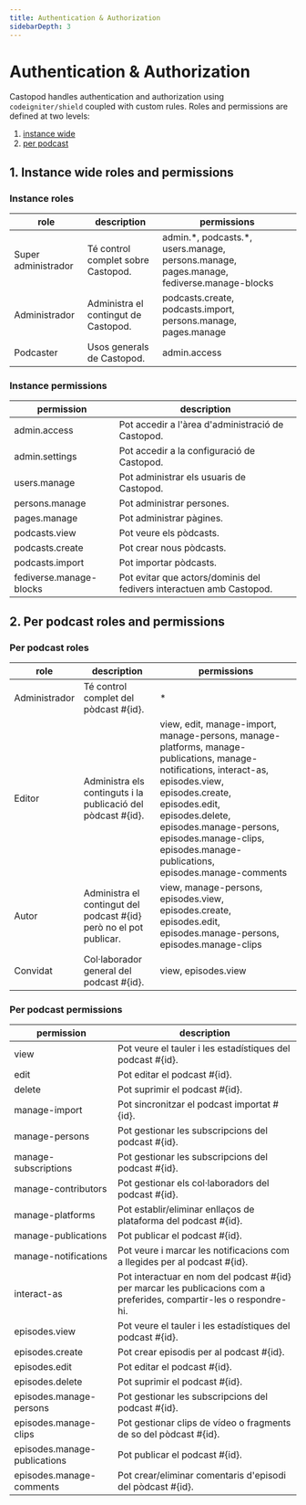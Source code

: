 ```yaml
---
title: Authentication & Authorization
sidebarDepth: 3
---
```


# Authentication & Authorization

Castopod handles authentication and authorization using `codeigniter/shield`
coupled with custom rules. Roles and permissions are defined at two levels:

1. [instance wide](#1-instance-wide-roles-and-permissions)
2. [per podcast](#2-per-podcast-roles-and-permissions)

## 1. Instance wide roles and permissions

### Instance roles

<!-- AUTH-INSTANCE-ROLES-LIST:START - Do not remove or modify this section -->

| role                | description                          | permissions                                                                                |
| ------------------- | ------------------------------------ | ------------------------------------------------------------------------------------------ |
| Super administrador | Té control complet sobre Castopod.   | admin.\*, podcasts.\*, users.manage, persons.manage, pages.manage, fediverse.manage-blocks |
| Administrador       | Administra el contingut de Castopod. | podcasts.create, podcasts.import, persons.manage, pages.manage                             |
| Podcaster           | Usos generals de Castopod.           | admin.access                                                                               |

<!-- AUTH-INSTANCE-ROLES-LIST:END -->

### Instance permissions

<!-- AUTH-INSTANCE-PERMISSIONS-LIST:START - Do not remove or modify this section -->

| permission              | description                                                          |
| ----------------------- | -------------------------------------------------------------------- |
| admin.access            | Pot accedir a l'àrea d'administració de Castopod.                    |
| admin.settings          | Pot accedir a la configuració de Castopod.                           |
| users.manage            | Pot administrar els usuaris de Castopod.                             |
| persons.manage          | Pot administrar persones.                                            |
| pages.manage            | Pot administrar pàgines.                                             |
| podcasts.view           | Pot veure els pòdcasts.                                              |
| podcasts.create         | Pot crear nous pòdcasts.                                             |
| podcasts.import         | Pot importar pòdcasts.                                               |
| fediverse.manage-blocks | Pot evitar que actors/dominis del fedivers interactuen amb Castopod. |

<!-- AUTH-INSTANCE-PERMISSIONS-LIST:END -->

## 2. Per podcast roles and permissions

### Per podcast roles

<!-- AUTH-PODCAST-ROLES-LIST:START - Do not remove or modify this section -->

| role          | description                                                        | permissions                                                                                                                                                                                                                                                                                 |
| ------------- | ------------------------------------------------------------------ | ------------------------------------------------------------------------------------------------------------------------------------------------------------------------------------------------------------------------------------------------------------------------------------------- |
| Administrador | Té control complet del pòdcast #{id}.                              | \*                                                                                                                                                                                                                                                                                          |
| Editor        | Administra els continguts i la publicació del pòdcast #{id}.       | view, edit, manage-import, manage-persons, manage-platforms, manage-publications, manage-notifications, interact-as, episodes.view, episodes.create, episodes.edit, episodes.delete, episodes.manage-persons, episodes.manage-clips, episodes.manage-publications, episodes.manage-comments |
| Autor         | Administra el contingut del podcast #{id} però no el pot publicar. | view, manage-persons, episodes.view, episodes.create, episodes.edit, episodes.manage-persons, episodes.manage-clips                                                                                                                                                                         |
| Convidat      | Col·laborador general del podcast #{id}.                           | view, episodes.view                                                                                                                                                                                                                                                                         |

<!-- AUTH-PODCAST-ROLES-LIST:END -->

### Per podcast permissions

<!-- AUTH-PODCAST-PERMISSIONS-LIST:START - Do not remove or modify this section -->

| permission                   | description                                                                                                          |
| ---------------------------- | -------------------------------------------------------------------------------------------------------------------- |
| view                         | Pot veure el tauler i les estadístiques del podcast #{id}.                                                           |
| edit                         | Pot editar el podcast #{id}.                                                                                         |
| delete                       | Pot suprimir el podcast #{id}.                                                                                       |
| manage-import                | Pot sincronitzar el podcast importat #{id}.                                                                          |
| manage-persons               | Pot gestionar les subscripcions del podcast #{id}.                                                                   |
| manage-subscriptions         | Pot gestionar les subscripcions del podcast #{id}.                                                                   |
| manage-contributors          | Pot gestionar els col·laboradors del podcast #{id}.                                                                  |
| manage-platforms             | Pot establir/eliminar enllaços de plataforma del podcast #{id}.                                                      |
| manage-publications          | Pot publicar el podcast #{id}.                                                                                       |
| manage-notifications         | Pot veure i marcar les notificacions com a llegides per al podcast #{id}.                                            |
| interact-as                  | Pot interactuar en nom del podcast #{id} per marcar les publicacions com a preferides, compartir-les o respondre-hi. |
| episodes.view                | Pot veure el tauler i les estadístiques del podcast #{id}.                                                           |
| episodes.create              | Pot crear episodis per al podcast #{id}.                                                                             |
| episodes.edit                | Pot editar el podcast #{id}.                                                                                         |
| episodes.delete              | Pot suprimir el podcast #{id}.                                                                                       |
| episodes.manage-persons      | Pot gestionar les subscripcions del podcast #{id}.                                                                   |
| episodes.manage-clips        | Pot gestionar clips de vídeo o fragments de so del pòdcast #{id}.                                                    |
| episodes.manage-publications | Pot publicar el podcast #{id}.                                                                                       |
| episodes.manage-comments     | Pot crear/eliminar comentaris d'episodi del pòdcast #{id}.                                                           |

<!-- AUTH-PODCAST-PERMISSIONS-LIST:END -->
